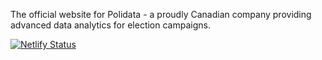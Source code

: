 The official website for Polidata - a proudly Canadian company providing advanced data analytics for election campaigns.

[![Netlify Status](https://api.netlify.com/api/v1/badges/35ba8183-7aaf-492d-8e16-f25a1138dbc1/deploy-status)](https://app.netlify.com/sites/polidata/deploys)
